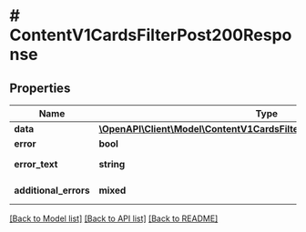 # # ContentV1CardsFilterPost200Response

## Properties

Name | Type | Description | Notes
------------ | ------------- | ------------- | -------------
**data** | [**\OpenAPI\Client\Model\ContentV1CardsFilterPost200ResponseDataInner[]**](ContentV1CardsFilterPost200ResponseDataInner.md) |  | [optional]
**error** | **bool** | Флаг ошибки. | [optional]
**error_text** | **string** | Описание ошибки. | [optional]
**additional_errors** | **mixed** | Дополнительные ошибки. | [optional]

[[Back to Model list]](../../README.md#models) [[Back to API list]](../../README.md#endpoints) [[Back to README]](../../README.md)
